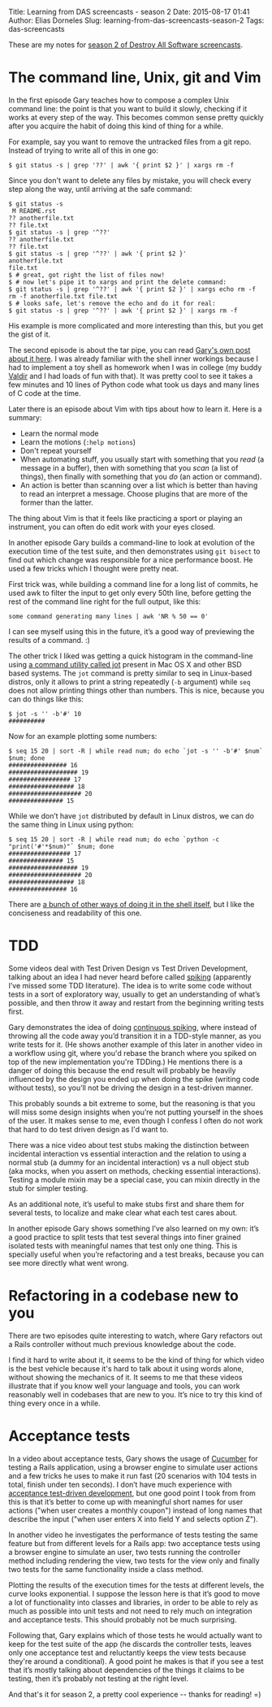 Title: Learning from DAS screencasts - season 2
Date: 2015-08-17 01:41
Author: Elias Dorneles
Slug: learning-from-das-screencasts-season-2
Tags: das-screencasts

These are my notes for [season 2 of Destroy All Software
screencasts](https://www.destroyallsoftware.com/screencasts/catalog).

# The command line, Unix, git and Vim

In the first episode Gary teaches how to compose a complex Unix command line:
the point is that you want to build it slowly, checking if it works at every
step of the way. This becomes common sense pretty quickly after you acquire the
habit of doing this kind of thing for a while.

For example, say you want to remove the untracked files from a git repo.
Instead of trying to write all of this in one go:

    $ git status -s | grep '??' | awk '{ print $2 }' | xargs rm -f

Since you don't want to delete any files by mistake, you will check every step
along the way, until arriving at the safe command:

    $ git status -s
     M README.rst
    ?? anotherfile.txt
    ?? file.txt
    $ git status -s | grep '^??'
    ?? anotherfile.txt
    ?? file.txt
    $ git status -s | grep '^??' | awk '{ print $2 }'
    anotherfile.txt
    file.txt
    $ # great, got right the list of files now!
    $ # now let's pipe it to xargs and print the delete command:
    $ git status -s | grep '^??' | awk '{ print $2 }' | xargs echo rm -f
    rm -f anotherfile.txt file.txt
    $ # looks safe, let's remove the echo and do it for real:
    $ git status -s | grep '^??' | awk '{ print $2 }' | xargs rm -f


His example is more complicated and more interesting than this, but you get the gist of it.

The second episode is about the tar pipe, you can read [Gary's own post about
it here](http://blog.extracheese.org/2010/05/the-tar-pipe.html). I was already
familiar with the shell inner workings because I had to implement a toy shell
as homework when I was in college (my buddy
[Valdir](https://twitter.com/stummjr) and I had loads of fun with that).  It
was pretty cool to see it takes a few minutes and 10 lines of Python code what
took us days and many lines of C code at the time.

Later there is an episode about Vim with tips about how to learn it.
Here is a summary:

* Learn the normal mode
* Learn the motions (`:help motions`)
* Don't repeat yourself
* When automating stuff, you usually start with something that you *read* (a
  message in a buffer), then with something that you *scan* (a list of things),
  then finally with something that you *do* (an action or command).
* An action is better than scanning over a list which is better than having to
  read an interpret a message. Choose plugins that are more of the former than
  the latter.

The thing about Vim is that it feels like practicing a sport or playing an
instrument, you can often do edit work with your eyes closed.

In another episode Gary builds a command-line to look at evolution of the
execution time of the test suite, and then demonstrates using `git bisect` to
find out which change was responsible for a nice performance boost. He used a
few tricks which I thought were pretty neat. 

First trick was, while building a command line for a long list of commits, he
used awk to filter the input to get only every 50th line, before getting the
rest of the command line right for the full output, like this:

    some command generating many lines | awk 'NR % 50 == 0'

I can see myself using this in the future, it’s a good way of previewing the results of a command. :)

The other trick I liked was getting a quick histogram in the command-line using
[a command utility called jot](http://www.unix.com/man-page/freebsd/1/jot/)
present in Mac OS X and other BSD based systems. The `jot` command is pretty
similar to seq in Linux-based distros, only it allows to print a string
repeatedly (`-b` argument) while `seq` does not allow printing things other
than numbers. This is nice, because you can do things like this:

    $ jot -s '' -b'#' 10
    ##########

Now for an example plotting some numbers:

    $ seq 15 20 | sort -R | while read num; do echo `jot -s '' -b'#' $num` $num; done
    ################ 16
    ################### 19
    ################# 17
    ################## 18
    #################### 20
    ############### 15

While we don’t have `jot` distributed by default in Linux distros, we can do the
same thing in Linux using python:

    $ seq 15 20 | sort -R | while read num; do echo `python -c "print('#'*$num)"` $num; done
    ################# 17
    ############### 15
    ################### 19
    #################### 20
    ################## 18
    ################ 16

There are [a bunch of other ways of doing it in the shell
itself](http://superuser.com/questions/86340/linux-command-to-repeat-a-string-n-times),
but I like the conciseness and readability of this one.


# TDD

Some videos deal with Test Driven Design vs Test Driven Development, talking
about an idea I had never heard before called
[spiking](http://lizkeogh.com/2012/06/24/beyond-test-driven-development/)
(apparently I’ve missed some TDD literature). The idea is to write some code
without tests in a sort of exploratory way, usually to get an understanding of
what’s possible, and then throw it away and restart from the beginning writing
tests first.

Gary demonstrates the idea of doing [continuous
spiking](https://www.destroyallsoftware.com/screencasts/catalog/spiking-and-continuous-spiking),
where instead of throwing all the code away you’d transition it in a TDD-style
manner, as you write tests for it. (He shows another example of this later in
another video in a workflow using git, where you'd rebase the branch where you
spiked on top of the new implementation you're TDDing.) He mentions there is a
danger of doing this because the end result will probably be heavily influenced
by the design you ended up when doing the spike (writing code without tests),
so you’ll not be driving the design in a test-driven manner.

This probably sounds a bit extreme to some, but the reasoning is that you will
miss some design insights when you’re not putting yourself in the shoes of the
user. It makes sense to me, even though I confess I often do not work that hard
to do test driven design as I'd want to.

There was a nice video about test stubs making the distinction between
incidental interaction vs essential interaction and the relation to using a
normal stub (a dummy for an incidental interaction) vs a null object stub (aka
mocks, when you assert on methods, checking essential interactions). Testing
a module mixin may be a special case, you can mixin directly in the stub for
simpler testing.

As an additional note, it’s useful to make stubs first and share them for
several tests, to localize and make clear what each test cares about.

In another episode Gary shows something I’ve also learned on my own: it’s a
good practice to split tests that test several things into finer grained
isolated tests with meaningful names that test only one thing. This is
specially useful when you’re refactoring and a test breaks, because you can see
more directly what went wrong.

# Refactoring in a codebase new to you

There are two episodes quite interesting to watch, where Gary refactors out a
Rails controller without much previous knowledge about the code.

I find it hard to write about it, it seems to be the kind of thing for which
video is the best vehicle because it's hard to talk about it using words alone,
without showing the mechanics of it. It seems to me that these videos
illustrate that if you know well your language and tools, you can work
reasonably well in codebases that are new to you. It’s nice to try this kind of
thing every once in a while.

# Acceptance tests

In a video about acceptance tests, Gary shows the usage of
[Cucumber](https://cucumber.io/) for testing a Rails application, using a
browser engine to simulate user actions and a few tricks he uses to make it run
fast (20 scenarios with 104 tests in total, finish under ten seconds). I don’t
have much experience with [acceptance test-driven
development](https://en.wikipedia.org/wiki/Acceptance_test-driven_development),
but one good point I took from from this is that it’s better to come up with
meaningful short names for user actions ("when user creates a monthly coupon")
instead of long names that describe the input ("when user enters X into field Y
and selects option Z").

In another video he investigates the performance of tests testing the same
feature but from different levels for a Rails app: two acceptance tests using a
browser engine to simulate an user, two tests running the controller method
including rendering the view, two tests for the view only and finally two tests
for the same functionality inside a class method.

Plotting the results of the execution times for the tests at different levels,
the curve looks exponential. I suppose the lesson here is that it’s good to
move a lot of functionality into classes and libraries, in order to be able to
rely as much as possible into unit tests and not need to rely much on
integration and acceptance tests. This should probably not be much surprising.

Following that, Gary explains which of those tests he would actually want to
keep for the test suite of the app (he discards the controller tests, leaves
only one acceptance test and reluctantly keeps the view tests because they're
around a conditional). A good point he makes is that if you see a test that
it’s mostly talking about dependencies of the things it claims to be testing,
then it’s probably not testing at the right level.

And that's it for season 2, a pretty cool experience -- thanks for reading! =)
